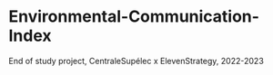 # Environmental-Communication-Index
End of study project, CentraleSupélec x ElevenStrategy, 2022-2023
